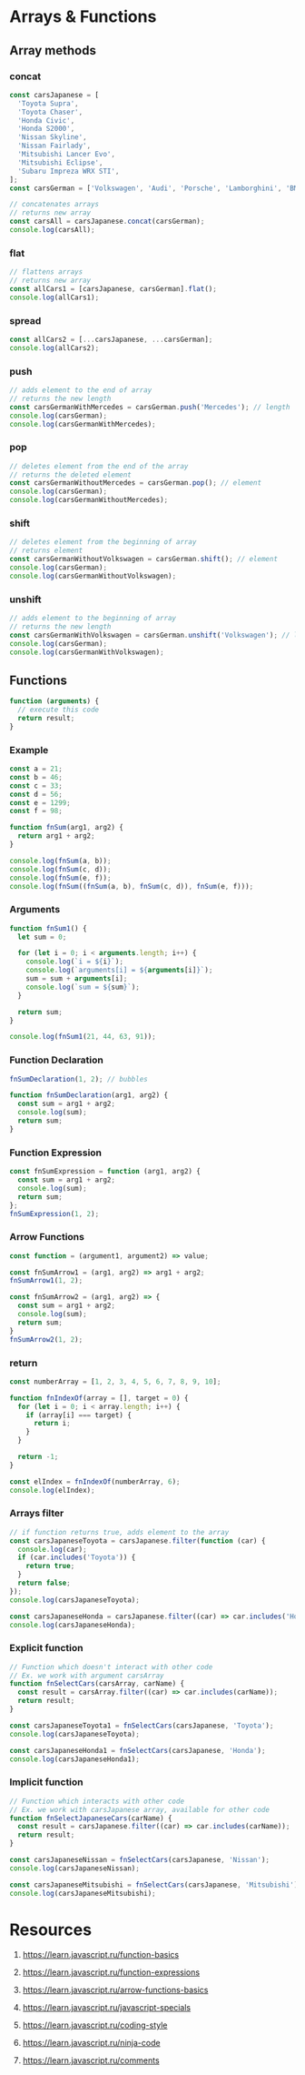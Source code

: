 # Arrays & Functions

## Array methods

### concat

```javascript
const carsJapanese = [
  'Toyota Supra',
  'Toyota Chaser',
  'Honda Civic',
  'Honda S2000',
  'Nissan Skyline',
  'Nissan Fairlady',
  'Mitsubishi Lancer Evo',
  'Mitsubishi Eclipse',
  'Subaru Impreza WRX STI',
];
const carsGerman = ['Volkswagen', 'Audi', 'Porsche', 'Lamborghini', 'BMW'];

// concatenates arrays
// returns new array
const carsAll = carsJapanese.concat(carsGerman);
console.log(carsAll);
```

### flat

```javascript
// flattens arrays
// returns new array
const allCars1 = [carsJapanese, carsGerman].flat();
console.log(allCars1);
```

### spread

```javascript
const allCars2 = [...carsJapanese, ...carsGerman];
console.log(allCars2);
```

### push

```javascript
// adds element to the end of array
// returns the new length
const carsGermanWithMercedes = carsGerman.push('Mercedes'); // length
console.log(carsGerman);
console.log(carsGermanWithMercedes);
```

### pop

```javascript
// deletes element from the end of the array
// returns the deleted element
const carsGermanWithoutMercedes = carsGerman.pop(); // element
console.log(carsGerman);
console.log(carsGermanWithoutMercedes);
```

### shift

```javascript
// deletes element from the beginning of array
// returns element
const carsGermanWithoutVolkswagen = carsGerman.shift(); // element
console.log(carsGerman);
console.log(carsGermanWithoutVolkswagen);
```

### unshift

```javascript
// adds element to the beginning of array
// returns the new length
const carsGermanWithVolkswagen = carsGerman.unshift('Volkswagen'); // length
console.log(carsGerman);
console.log(carsGermanWithVolkswagen);
```

## Functions

```javascript
function (arguments) {
  // execute this code
  return result;
}
```

### Example

```javascript
const a = 21;
const b = 46;
const c = 33;
const d = 56;
const e = 1299;
const f = 98;

function fnSum(arg1, arg2) {
  return arg1 + arg2;
}

console.log(fnSum(a, b));
console.log(fnSum(c, d));
console.log(fnSum(e, f));
console.log(fnSum((fnSum(a, b), fnSum(c, d)), fnSum(e, f)));
```

### Arguments

```javascript
function fnSum1() {
  let sum = 0;

  for (let i = 0; i < arguments.length; i++) {
    console.log(`i = ${i}`);
    console.log(`arguments[i] = ${arguments[i]}`);
    sum = sum + arguments[i];
    console.log(`sum = ${sum}`);
  }

  return sum;
}

console.log(fnSum1(21, 44, 63, 91));
```

### Function Declaration

```javascript
fnSumDeclaration(1, 2); // bubbles

function fnSumDeclaration(arg1, arg2) {
  const sum = arg1 + arg2;
  console.log(sum);
  return sum;
}
```

### Function Expression

```javascript
const fnSumExpression = function (arg1, arg2) {
  const sum = arg1 + arg2;
  console.log(sum);
  return sum;
};
fnSumExpression(1, 2);
```

### Arrow Functions

```javascript
const function = (argument1, argument2) => value;

const fnSumArrow1 = (arg1, arg2) => arg1 + arg2;
fnSumArrow1(1, 2);

const fnSumArrow2 = (arg1, arg2) => {
  const sum = arg1 + arg2;
  console.log(sum);
  return sum;
}
fnSumArrow2(1, 2);
```

### return

```javascript
const numberArray = [1, 2, 3, 4, 5, 6, 7, 8, 9, 10];

function fnIndexOf(array = [], target = 0) {
  for (let i = 0; i < array.length; i++) {
    if (array[i] === target) {
      return i;
    }
  }

  return -1;
}

const elIndex = fnIndexOf(numberArray, 6);
console.log(elIndex);
```

### Arrays filter

```javascript
// if function returns true, adds element to the array
const carsJapaneseToyota = carsJapanese.filter(function (car) {
  console.log(car);
  if (car.includes('Toyota')) {
    return true;
  }
  return false;
});
console.log(carsJapaneseToyota);

const carsJapaneseHonda = carsJapanese.filter((car) => car.includes('Honda'));
console.log(carsJapaneseHonda);
```

### Explicit function

```javascript
// Function which doesn't interact with other code
// Ex. we work with argument carsArray
function fnSelectCars(carsArray, carName) {
  const result = carsArray.filter((car) => car.includes(carName));
  return result;
}

const carsJapaneseToyota1 = fnSelectCars(carsJapanese, 'Toyota');
console.log(carsJapaneseToyota);

const carsJapaneseHonda1 = fnSelectCars(carsJapanese, 'Honda');
console.log(carsJapaneseHonda1);
```

### Implicit function

```javascript
// Function which interacts with other code
// Ex. we work with carsJapanese array, available for other code
function fnSelectJapaneseCars(carName) {
  const result = carsJapanese.filter((car) => car.includes(carName));
  return result;
}

const carsJapaneseNissan = fnSelectCars(carsJapanese, 'Nissan');
console.log(carsJapaneseNissan);

const carsJapaneseMitsubishi = fnSelectCars(carsJapanese, 'Mitsubishi');
console.log(carsJapaneseMitsubishi);
```

# Resources

1. https://learn.javascript.ru/function-basics
2. https://learn.javascript.ru/function-expressions
3. https://learn.javascript.ru/arrow-functions-basics

4. https://learn.javascript.ru/javascript-specials

5. https://learn.javascript.ru/coding-style
6. https://learn.javascript.ru/ninja-code
7. https://learn.javascript.ru/comments

